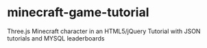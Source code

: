 minecraft-game-tutorial
=======================

Three.js Minecraft character in an HTML5/jQuery Tutorial with JSON tutorials and MYSQL leaderboards
